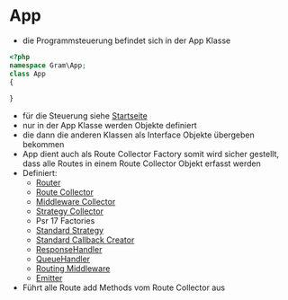 # App 

- die Programmsteuerung befindet sich in der App Klasse

````php
<?php
namespace Gram\App;
class App
{
	
}
````
- für die Steuerung siehe [Startseite](../index.md)
- nur in der App Klasse werden Objekte definiert
- die dann die anderen Klassen als Interface Objekte übergeben bekommen
- App dient auch als Route Collector Factory somit wird sicher gestellt, dass alle Routes in einem Route Collector Objekt erfasst werden
- Definiert:
	- [Router](../Routing/router.md)
	- [Route Collector](../Routing/routeCreation.md)
	- [Middleware Collector](../Middleware/mwcollector.md)
	- [Strategy Collector](../Strategy/index.md)
	- Psr 17 Factories
	- [Standard Strategy](../Strategy/index.md)
	- [Standard Callback Creator](../CallbackCreator/index.md)
	- [ResponseHandler](../Middleware/responsehandle.md)
	- [QueueHandler](../Middleware/queuehandle.md)
	- [Routing Middleware](../Middleware/routingmw.md)
	- [Emitter](emit.md)
- Führt alle Route add Methods vom Route Collector aus